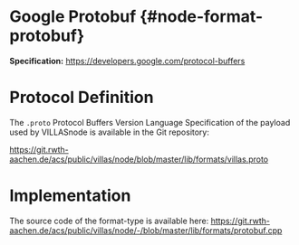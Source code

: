 # Google Protobuf {#node-format-protobuf}

**Specification:** https://developers.google.com/protocol-buffers

# Protocol Definition

The `.proto` Protocol Buffers Version Language Specification of the payload used by VILLASnode is available in the Git repository:

https://git.rwth-aachen.de/acs/public/villas/node/blob/master/lib/formats/villas.proto

# Implementation

The source code of the format-type is available here:
https://git.rwth-aachen.de/acs/public/villas/node/-/blob/master/lib/formats/protobuf.cpp